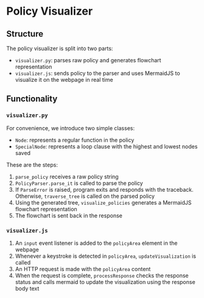 # Policy Visualizer

## Structure

The policy visualizer is split into two parts:

* `visualizer.py`: parses raw policy and generates flowchart representation
* `visualizer.js`: sends policy to the parser and uses MermaidJS to visualize it on the webpage in real time

## Functionality

### `visualizer.py`

For convenience, we introduce two simple classes:
*  ```Node```: represents a regular function in the policy
* ```SpecialNode```: represents a loop clause with the highest and lowest nodes saved

These are the steps:

1. ```parse_policy``` receives a raw policy string
2. ```PolicyParser.parse_it``` is called to parse the policy
3. If ```ParseError``` is raised, program exits and responds with the traceback. Otherwise, ```traverse_tree``` is called on the parsed policy
4. Using the generated tree, ```visualize_policies``` generates a MermaidJS flowchart representation
5. The flowchart is sent back in the response

### `visualizer.js`

1. An `input` event listener is added to the ```policyArea``` element in the webpage
2. Whenever a keystroke is detected in ```policyArea```, ```updateVisualization``` is called
3. An HTTP request is made with the ```policyArea``` content
4. When the request is complete, ```processResponse``` checks the response status and calls mermaid to update the visualization using the response body text
